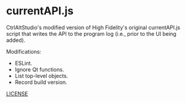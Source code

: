 # currentAPI.js

CtrlAltStudio's modified version of High Fidelity's original currentAPI.js script that writes the API to the program log (i.e., 
prior to the UI being added).

Modifications:
- ESLint.
- Ignore Qt functions.
- List top-level objects.
- Record build version.

[LICENSE](LICENSE)
